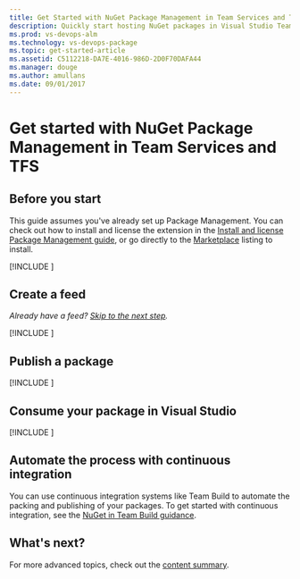 ```yaml
---
title: Get Started with NuGet Package Management in Team Services and TFS
description: Quickly start hosting NuGet packages in Visual Studio Team Services or Team Foundation Server
ms.prod: vs-devops-alm
ms.technology: vs-devops-package
ms.topic: get-started-article
ms.assetid: C5112218-DA7E-4016-986D-2D0F70DAFA44
ms.manager: douge
ms.author: amullans
ms.date: 09/01/2017
---
```


# Get started with NuGet Package Management in Team Services and TFS

## Before you start
This guide assumes you've already set up Package Management. You can check out how to install and license the extension in the 
[Install and license Package Management guide](install.md), or go directly to the [Marketplace](https://marketplace.visualstudio.com/items?itemName=ms.feed) 
listing to install.

[!INCLUDE [](_shared/availability-nuget.md)]

<a name="create-a-feed"></a>
## Create a feed

*Already have a feed? [Skip to the next step](#publish-a-package).*

[!INCLUDE [](_shared/create-feed.md)]

<a name="publish-a-package"></a>
## Publish a package

[!INCLUDE [](_shared/publish.md)]

<a name="consume-in-visual-studio"></a>
## Consume your package in Visual Studio

[!INCLUDE [](_shared/consume.md)]

<a name="automate-with-continuous-integration"></a>
## Automate the process with continuous integration

You can use continuous integration systems like Team Build to automate the packing and publishing of your packages. 
To get started with continuous integration, see the [NuGet in Team Build guidance](/vsts/build-release/packages/nuget.md).

## What's next?

For more advanced topics, check out the [content summary](overview.md).
